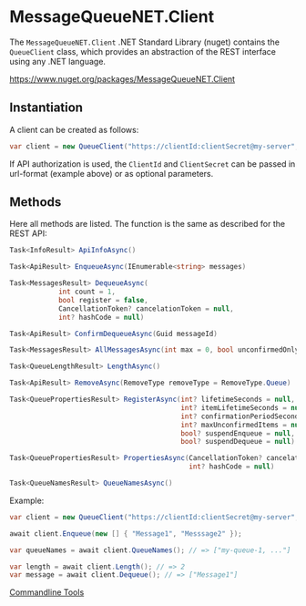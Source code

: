 # MessageQueueNET.Client

The `MessageQueueNET.Client` .NET Standard Library (nuget) contains the `QueueClient` class, which provides an abstraction of the REST interface using any .NET language.

https://www.nuget.org/packages/MessageQueueNET.Client

## Instantiation

A client can be created as follows:

```csharp
var client = new QueueClient("https://clientId:clientSecret@my-server", "my-queue-1");
```

If API authorization is used, the `ClientId` and `ClientSecret` can be passed in url-format (example above) or as optional parameters.

## Methods

Here all methods are listed. The function is the same as described for the REST API:

```csharp
Task<InfoResult> ApiInfoAsync()
```

```csharp
Task<ApiResult> EnqueueAsync(IEnumerable<string> messages)
```

```csharp
Task<MessagesResult> DequeueAsync(
            int count = 1, 
            bool register = false,
            CancellationToken? cancelationToken = null,
            int? hashCode = null)
```

```csharp
Task<ApiResult> ConfirmDequeueAsync(Guid messageId)
```

```csharp
Task<MessagesResult> AllMessagesAsync(int max = 0, bool unconfirmedOnly = false)
```

```csharp
Task<QueueLengthResult> LengthAsync()
```

```csharp
Task<ApiResult> RemoveAsync(RemoveType removeType = RemoveType.Queue)
```

```csharp
Task<QueuePropertiesResult> RegisterAsync(int? lifetimeSeconds = null,
                                          int? itemLifetimeSeconds = null,
                                          int? confirmationPeriodSeconds = null,
                                          int? maxUnconfirmedItems = null,
                                          bool? suspendEnqueue = null,
                                          bool? suspendDequeue = null)
```

```csharp
Task<QueuePropertiesResult> PropertiesAsync(CancellationToken? cancelationToken = null,
                                            int? hashCode = null)
```

```csharp
Task<QueueNamesResult> QueueNamesAsync()
```

Example:

```csharp
var client = new QueueClient("https://clientId:clientSecret@my-server", "my-queue-1");

await client.Enqueue(new [] { "Message1", "Messsage2" });

var queueNames = await client.QueueNames(); // => ["my-queue-1, ..."]

var length = await client.Length(); // => 2
var message = await client.Dequeue(); // => ["Message1"]
```


[Commandline Tools](../console/tools_en.md)
